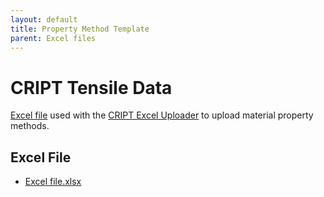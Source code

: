 ```yaml
---
layout: default
title: Property Method Template
parent: Excel files
---
```


# CRIPT Tensile Data

[Excel file](./example_excel_files/property_methods_template.xlsx) used with the [CRIPT Excel Uploader](https://c-accel-cript.github.io/cript-excel-uploader/) to upload material property methods.

## Excel File

* [Excel file.xlsx](./example_excel_files/property_methods_template.xlsx)
